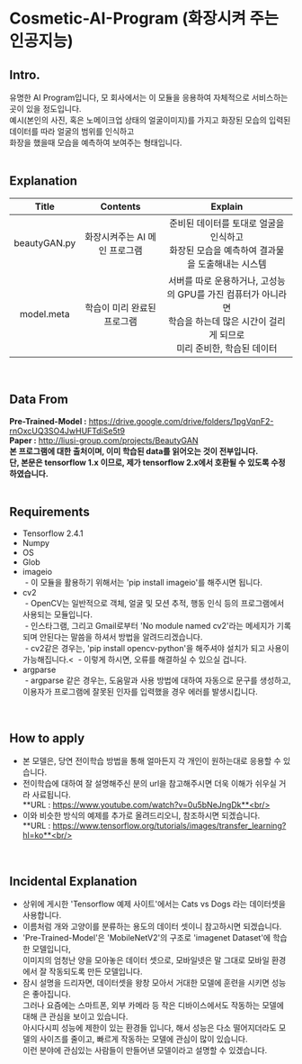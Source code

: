 # Cosmetic-AI-Program (화장시켜 주는 인공지능)<br/>
## Intro.<br/>
유명한 AI Program입니다, 모 회사에서는 이 모듈을 응용하여 자체적으로 서비스하는 곳이 있을 정도입니다.<br/>
예시(본인의 사진, 혹은 노메이크업 상태의 얼굴이미지)를 가지고 화장된 모습의 입력된 데이터를 따라 얼굴의 범위를 인식하고<br/>
화장을 했을때 모습을 예측하여 보여주는 형태입니다.<br/>
<br/>

## Explanation<br/>
|Title|Contents|Explain|
|:----:|:----:|:----:|
|beautyGAN.py|화장시켜주는 AI 메인 프로그램|준비된 데이터를 토대로 얼굴을 인식하고<br/>화장된 모습을 예측하여 결과물을 도출해내는 시스템|
|model.meta|학습이 미리 완료된 프로그램|서버를 따로 운용하거나, 고성능의 GPU를 가진 컴퓨터가 아니라면<br/>학습을 하는데 많은 시간이 걸리게 되므로<br/>미리 준비한, 학습된 데이터|<br/>
<br/>

## Data From<br/>
**Pre-Trained-Model :** https://drive.google.com/drive/folders/1pgVqnF2-rnOxcUQ3SO4JwHUFTdiSe5t9<br/>
**Paper :** http://liusi-group.com/projects/BeautyGAN<br/>
**본 프로그램에 대한 출처이며, 이미 학습된 data를 읽어오는 것이 전부입니다.**<br/>
**단, 본문은 tensorflow 1.x 이므로, 제가 tensorflow 2.x에서 호환될 수 있도록 수정하였습니다.**<br/>
<br/>

## Requirements<br/>
- Tensorflow 2.4.1<br/>
- Numpy<br/>
- OS<br/>
- Glob<br/>
- imageio<br/>
&nbsp;- 이 모듈을 활용하기 위해서는 'pip install imageio'를 해주시면 됩니다.<br/>
- cv2<br/>
&nbsp;- OpenCV는 일반적으로 객체, 얼굴 및 모션 추적, 행동 인식 등의 프로그램에서 사용되는 모듈입니다.<br/>
&nbsp;- 인스타그램, 그리고 Gmail로부터 'No module named cv2'라는 메세지가 기록되며 안된다는 말씀을 하셔서 방법을 알려드리겠습니다.<br/>
&nbsp;- cv2같은 경우는, 'pip install opencv-python'을 해주셔야 설치가 되고 사용이 가능해집니다.<
&nbsp;- 이렇게 하시면, 오류를 해결하실 수 있으실 겁니다.<br/>
- argparse<br/>
&nbsp;- argparse 같은 경우는, 도움말과 사용 방법에 대하여 자동으로 문구를 생성하고, 이용자가 프로그램에 잘못된 인자를 입력했을 경우 에러를 발생시킵니다.<br/>
<br/>

## How to apply
- 본 모델은, 당연 전이학습 방법을 통해 얼마든지 각 개인이 원하는대로 응용할 수 있습니다.<br/>
- 전이학습에 대하여 잘 설명해주신 분의 url을 참고해주시면 더욱 이해가 쉬우실 거라 사료됩니다.<br/>
**URL : https://www.youtube.com/watch?v=0u5bNeJngDk**<br/>
- 이와 비슷한 방식의 예제를 추가로 올려드리오니, 참조하시면 되겠습니다.<br/>
**URL : https://www.tensorflow.org/tutorials/images/transfer_learning?hl=ko**<br/>
<br/>

## Incidental Explanation<br/>
- 상위에 게시한 'Tensorflow 예제 사이트'에서는 Cats vs Dogs 라는 데이터셋을 사용합니다.<br/>
- 이름처럼 개와 고양이를 분류하는 용도의 데이터 셋이니 참고하시면 되겠습니다.<br/>
- 'Pre-Trained-Model'은 'MobileNetV2'의 구조로 'imagenet Dataset'에 학습한 모델입니다,<br/>이미지의 엄청난 양을 모아놓은 데이터 셋으로, 모바일넷은 말 그대로 모바일 환경에서 잘 작동되도록 만든 모델입니다.<br/>
- 잠시 설명을 드리자면, 데이터셋을 왕창 모아서 거대한 모델에 훈련을 시키면 성능은 좋아집니다.<br/> 그러나 요즘에는 스마트폰, 외부 카메라 등 작은 디바이스에서도 작동하는 모델에 대해 큰 관심을 보이고 있습니다.<br/> 아시다시피 성능에 제한이 있는 환경들 입니다, 해서 성능은 다소 떨어지더라도 모델의 사이즈를 줄이고, 빠르게 작동하는 모델에 관심이 많이 있습니다.<br/> 이런 분야에 관심있는 사람들이 만들어낸 모델이라고 설명할 수 있겠습니다.
